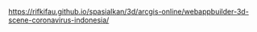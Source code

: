 https://rifkifau.github.io/spasialkan/3d/arcgis-online/webappbuilder-3d-scene-coronavirus-indonesia/
